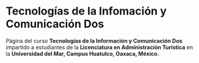 # Tecnologías de la Infomación y Comunicación Dos

Página del curso <b>Tecnologías de la Información y Comunicación Dos</b> impartido a estudiantes de la <b>Licenciatura en Administración Turística</b> en la 
<b>Universidad del Mar, Campus Huatulco, Oaxaca, México.</b>    
